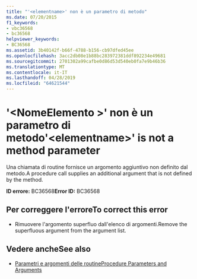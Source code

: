 ```yaml
---
title: "'<elementname>' non è un parametro di metodo"
ms.date: 07/20/2015
f1_keywords:
- vbc36568
- bc36568
helpviewer_keywords:
- BC36568
ms.assetid: 3b40142f-b66f-4788-b156-cb97dfed45ee
ms.openlocfilehash: 3acc2db08e1b88bc283972381ddf892234e49681
ms.sourcegitcommit: 2701302a99cafbe0d86d53d540eb0fa7e9b46b36
ms.translationtype: MT
ms.contentlocale: it-IT
ms.lasthandoff: 04/28/2019
ms.locfileid: "64621544"
---
```

# <a name="elementname-is-not-a-method-parameter"></a><span data-ttu-id="84fa3-102">'\<NomeElemento >' non è un parametro di metodo</span><span class="sxs-lookup"><span data-stu-id="84fa3-102">'\<elementname>' is not a method parameter</span></span>
<span data-ttu-id="84fa3-103">Una chiamata di routine fornisce un argomento aggiuntivo non definito dal metodo.</span><span class="sxs-lookup"><span data-stu-id="84fa3-103">A procedure call supplies an additional argument that is not defined by the method.</span></span>  
  
 <span data-ttu-id="84fa3-104">**ID errore:** BC36568</span><span class="sxs-lookup"><span data-stu-id="84fa3-104">**Error ID:** BC36568</span></span>  
  
## <a name="to-correct-this-error"></a><span data-ttu-id="84fa3-105">Per correggere l'errore</span><span class="sxs-lookup"><span data-stu-id="84fa3-105">To correct this error</span></span>  
  
- <span data-ttu-id="84fa3-106">Rimuovere l'argomento superfluo dall'elenco di argomenti.</span><span class="sxs-lookup"><span data-stu-id="84fa3-106">Remove the superfluous argument from the argument list.</span></span>  
  
## <a name="see-also"></a><span data-ttu-id="84fa3-107">Vedere anche</span><span class="sxs-lookup"><span data-stu-id="84fa3-107">See also</span></span>

- [<span data-ttu-id="84fa3-108">Parametri e argomenti delle routine</span><span class="sxs-lookup"><span data-stu-id="84fa3-108">Procedure Parameters and Arguments</span></span>](../../visual-basic/programming-guide/language-features/procedures/procedure-parameters-and-arguments.md)
